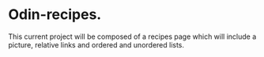 # Odin-recipes.
This current project will be composed of a recipes page which will include a picture, relative links and ordered and unordered lists.